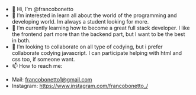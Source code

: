 - 👋 Hi, I’m @francobonetto
- 👀 I’m interested in learn all about the world of the programming and developing world. Im always a student looking for more.
- 🌱 I’m currently learning how to become a great full stack developer. I like the frontend part more than the backend part, but I want to be the best in both.
- 💞️ I’m looking to collaborate on all type of codying, but i prefer collaborate codying javascript. I can participate helping with html and css too, if someone want.
- 📫 How to reach me: 
* Mail: francobonetto1@gmail.com
* Instagram: https://www.instagram.com/francobonetto_/
<!---
francobonetto/francobonetto is a ✨ special ✨ repository because its `README.md` (this file) appears on your GitHub profile.
You can click the Preview link to take a look at your changes.
--->
